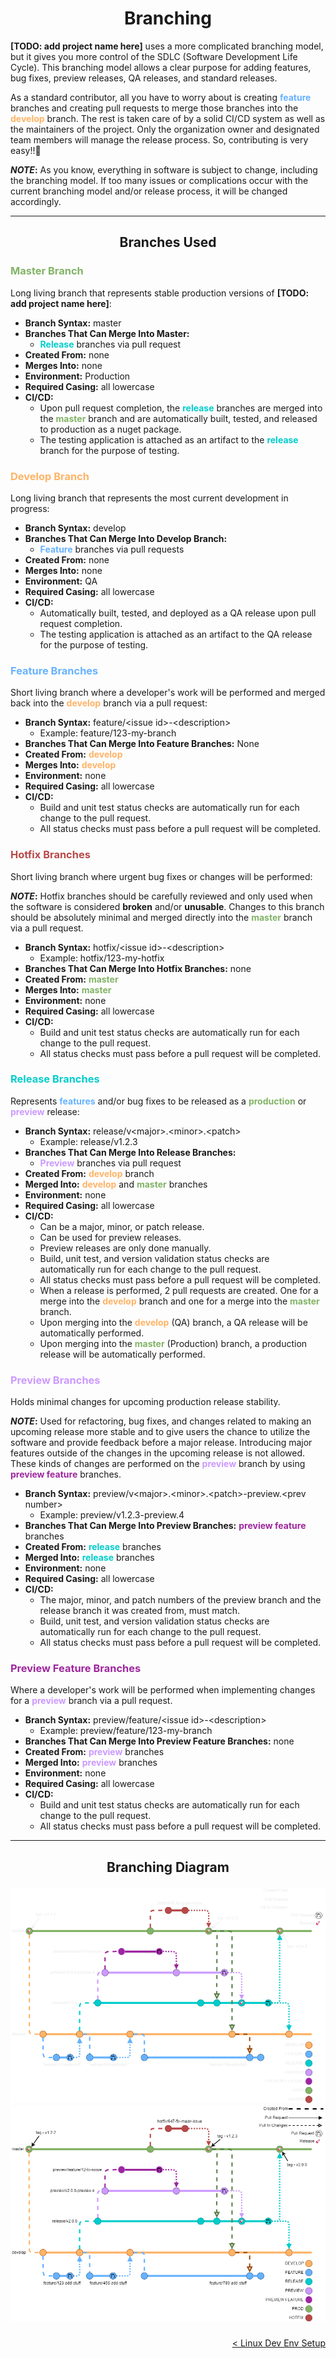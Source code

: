<h1 align="center">Branching</h1>

**[TODO: add project name here]** uses a more complicated branching model, but it gives you more control of the SDLC (Software Development Life Cycle).  This branching model allows a clear purpose for adding features, bug fixes, preview releases, QA releases, and standard releases.

As a standard contributor, all you have to worry about is creating <span style="color: #66B2FF;font-weight:bold">feature</span> branches and creating pull requests to merge those branches into the <span style="color: #FFB366;font-weight:bold">develop</span> branch.  The rest is taken care of by a solid CI/CD system as well as the maintainers of the project.  Only the organization owner and designated team members will manage the release process.  So, contributing is very easy!!🥳

**_NOTE_:** As you know, everything in software is subject to change, including the branching model.  If too many issues or complications occur with the current branching model and/or release process, it will be changed accordingly.

---

<h2 align="center">Branches Used</h2>


<h3 align="left" style="color: #82B366;font-weight:bold">Master Branch</h3>

Long living branch that represents stable production versions of **[TODO: add project name here]**:
- **Branch Syntax:** master
- **Branches That Can Merge Into Master:**
  - <span style="color: #00CCCC;font-weight:bold">Release</span> branches via pull request
- **Created From:** none
- **Merges Into:** none
- **Environment:** Production
- **Required Casing:** all lowercase
- **CI/CD:**
  - Upon pull request completion, the <span style="color: #00CCCC;font-weight:bold">release</span> branches are merged into the <span style="color: #82B366;font-weight:bold">master</span> branch and are automatically built, tested, and released to production as a nuget package.
  - The testing application is attached as an artifact to the <span style="color: #00CCCC;font-weight:bold">release</span> branch for the purpose of testing.


<h3 align="left" style="color: #FFB366;font-weight:bold">Develop Branch</h3>

Long living branch that represents the most current development in progress:
- **Branch Syntax:** develop
- **Branches That Can Merge Into Develop Branch:**
  - <span style="color: #66B2FF;font-weight:bold">Feature</span> branches via pull requests
- **Created From:** none
- **Merges Into:** none
- **Environment:** QA
- **Required Casing:** all lowercase
- **CI/CD:**
  - Automatically built, tested, and deployed as a QA release upon pull request completion.
  - The testing application is attached as an artifact to the QA release for the purpose of testing.
   

<h3 align="left" style="color: #66B2FF;font-weight:bold">Feature Branches</h3>

Short living branch where a developer's work will be performed and merged back into the <span style="color: #FFB366;font-weight:bold">develop</span> branch via a pull request:
- **Branch Syntax:** feature/\<issue id\>-\<description\>
  - Example: feature/123-my-branch
- **Branches That Can Merge Into Feature Branches:** None
- **Created From:** <span style="color: #FFB366;font-weight:bold">develop</span>
- **Merges Into:** <span style="color: #FFB366;font-weight:bold">develop</span>
- **Environment:** none
- **Required Casing:** all lowercase
- **CI/CD:**
  - Build and unit test status checks are automatically run for each change to the pull request.
  - All status checks must pass before a pull request will be completed.


<h3 align="left" style="color: #B84949;font-weight:bold">Hotfix Branches</h3>

Short living branch where urgent bug fixes or changes will be performed:

**_NOTE_:** Hotfix branches should be carefully reviewed and only used when the software is considered **broken** and/or **unusable**.  Changes to this branch should be absolutely minimal and merged directly into the <span style="color: #82B366;font-weight:bold">master</span> branch via a pull request.
- **Branch Syntax:** hotfix/\<issue id\>-\<description\>
  - Example: hotfix/123-my-hotfix
- **Branches That Can Merge Into Hotfix Branches:** none
- **Created From:** <span style="color: #82B366;font-weight:bold">master</span>
- **Merges Into:** <span style="color: #82B366;font-weight:bold">master</span>
- **Environment:** none
- **Required Casing:** all lowercase
- **CI/CD:**
  - Build and unit test status checks are automatically run for each change to the pull request.
  - All status checks must pass before a pull request will be completed.


<h3 align="left" style="color: #00CCCC;font-weight:bold">Release Branches</h3> 

Represents <span style="color: #66B2FF;font-weight:bold">features</span> and/or bug fixes to be released as a <span style="color: #82B366;font-weight:bold">production</span> or <span style="color: #CC99FF;font-weight:bold">preview</span> release:
- **Branch Syntax:** release/v\<major\>.\<minor\>.\<patch\>
  - Example: release/v1.2.3
- **Branches That Can Merge Into Release Branches:**
  - <span style="color: #CC99FF;font-weight:bold">Preview</span> branches via pull request
- **Created From:** <span style="color: #FFB366;font-weight:bold">develop</span> branch
- **Merged Into:** <span style="color: #FFB366;font-weight:bold">develop</span> and <span style="color: #82B366;font-weight:bold">master</span> branches
- **Environment:** none
- **Required Casing:** all lowercase
- **CI/CD:**
  - Can be a major, minor, or patch release.
  - Can be used for preview releases.
  - Preview releases are only done manually.
  - Build, unit test, and version validation status checks are automatically run for each change to the pull request.
  - All status checks must pass before a pull request will be completed.
  - When a release is performed, 2 pull requests are created.  One for a merge into the <span style="color: #FFB366;font-weight:bold">develop</span> branch and one for a merge into the <span style="color: #82B366;font-weight:bold">master</span> branch.
  - Upon merging into the <span style="color: #FFB366;font-weight:bold">develop</span> (QA) branch, a QA release will be automatically performed.
  - Upon merging into the <span style="color: #82B366;font-weight:bold">master</span> (Production) branch, a production release will be automatically performed.


<h3 align="left" style="color: #CC99FF;font-weight:bold">Preview Branches</h3>

Holds minimal changes for upcoming production release stability.

**_NOTE_:** Used for refactoring, bug fixes, and changes related to making an upcoming release more stable and to give users the chance to utilize the software and provide feedback before a major release.  Introducing major features outside of the changes in the upcoming release is not allowed. These kinds of changes are performed on the <span style="color: #CC99FF;font-weight:bold">preview</span> branch by using <span style="color: #9E269E;font-weight:bold">preview feature</span> branches.
- **Branch Syntax:** preview/v\<major\>.\<minor\>.\<patch\>-preview.\<prev number\>
  - Example: preview/v1.2.3-preview.4
- **Branches That Can Merge Into Preview Branches:** <span style="color: #9E269E;font-weight:bold">preview feature</span> branches
- **Created From:** <span style="color: #00CCCC;font-weight:bold">release</span> branches
- **Merged Into:** <span style="color: #00CCCC;font-weight:bold">release</span> branches
- **Environment:** none
- **Required Casing:** all lowercase
- **CI/CD:**
  - The major, minor, and patch numbers of the preview branch and the release branch it was created from, must match. 
  - Build, unit test, and version validation status checks are automatically run for each change to the pull request.
  - All status checks must pass before a pull request will be completed.


<h3 align="left" style="color: #9E269E;font-weight:bold">Preview Feature Branches</h3>

Where a developer's work will be performed when implementing changes for a <span style="color: #CC99FF;font-weight:bold">preview</span> branch via a pull request.
- **Branch Syntax:** preview/feature/\<issue id\>-\<description\>
  - Example: preview/feature/123-my-branch
- **Branches That Can Merge Into Preview Feature Branches:** none
- **Created From:** <span style="color: #CC99FF;font-weight:bold">preview</span> branches
- **Merged Into:** <span style="color: #CC99FF;font-weight:bold">preview</span> branches
- **Environment:** none
- **Required Casing:** all lowercase
- **CI/CD:**
  - Build and unit test status checks are automatically run for each change to the pull request.
  - All status checks must pass before a pull request will be completed.

---

<h2 align="center">
   <div>
      <span style="font-weight:bold">Branching Diagram</span>
   </div>

![BranchingDiagram](./Images/BranchingDiagram-DarkMode-v1.1.png#gh-dark-mode-only)
![BranchingDiagram](./Images/BranchingDiagram-LightMode-v1.1.png#gh-light-mode-only)
</h2>

<div align="right">

   [< Linux Dev Env Setup](./EnvironmentSetup/LinuxDevEnvSetup.md)
   <br/>
</div>
